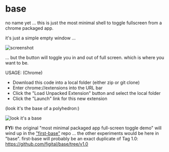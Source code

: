 base
====

no name yet ... this is just the most minimal shell to toggle fullscreen from a chrome packaged app.

it's just a simple empty window ...

![screenshot](http://farm3.staticflickr.com/2859/10639712013_2ac42cb54e_n.jpg)

... but the button will toggle you in and out of full screen. which is where you want to be.

USAGE: (Chrome)
* Download this code into a local folder (either zip or git clone)
* Enter chrome://extensions into the URL bar
* Click the "Load Unpacked Extension" button and select the local folder
* Click the "Launch" link for this new extension

(look it's the base of a polyhedron:)

![look it's a base](https://raw.github.com/figital/base/master/img/base-bw.png)

__FYI:__ the original "most minimal packaged app full-screen toggle demo" will wind up in the ["first-base"](https://github.com/figital/first-base) repo ... the other <webview> experiments would be here in "base". first-base will probably be an exact duplicate of Tag 1.0: https://github.com/figital/base/tree/v1.0
